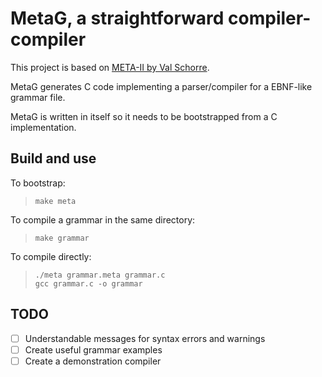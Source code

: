 
MetaG, a straightforward compiler-compiler
==========================================

This project is based on [META-II by Val Schorre](https://en.wikipedia.org/wiki/Compiler-compiler#META_II).

MetaG generates C code implementing a parser/compiler for a EBNF-like grammar file.

MetaG is written in itself so it needs to be bootstrapped from a C implementation.

## Build and use

To bootstrap:

> `make meta`

To compile a grammar in the same directory:

> `make grammar`

To compile directly:

> ```
> ./meta grammar.meta grammar.c
> gcc grammar.c -o grammar
> ```

## TODO

- [ ] Understandable messages for syntax errors and warnings
- [ ] Create useful grammar examples
- [ ] Create a demonstration compiler
